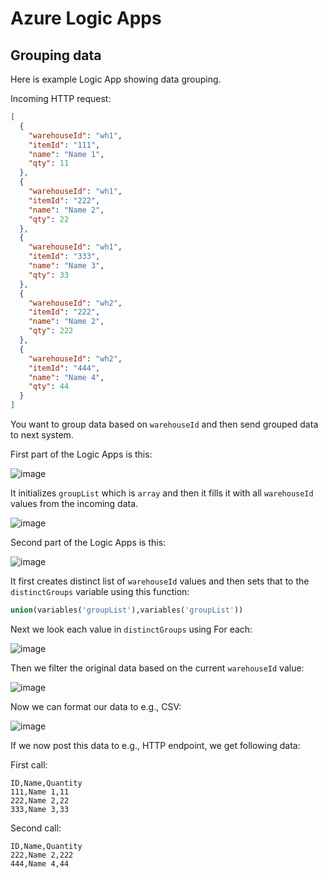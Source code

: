# Azure Logic Apps

## Grouping data

Here is example Logic App showing data grouping.

Incoming HTTP request:

```json
[
  {
    "warehouseId": "wh1",
    "itemId": "111",
    "name": "Name 1",
    "qty": 11
  },
  {
    "warehouseId": "wh1",
    "itemId": "222",
    "name": "Name 2",
    "qty": 22
  },
  {
    "warehouseId": "wh1",
    "itemId": "333",
    "name": "Name 3",
    "qty": 33
  },
  {
    "warehouseId": "wh2",
    "itemId": "222",
    "name": "Name 2",
    "qty": 222
  },
  {
    "warehouseId": "wh2",
    "itemId": "444",
    "name": "Name 4",
    "qty": 44
  }
]
```

You want to group data based on `warehouseId` and then send grouped data to next system.

First part of the Logic Apps is this:

![image](https://github.com/JanneMattila/some-questions-and-some-answers/assets/2357647/dabee331-00e3-4071-bd7c-50a55db09fd9)

It initializes `groupList` which is `array` and then
it fills it with all  `warehouseId` values from the incoming data.

![image](https://github.com/JanneMattila/some-questions-and-some-answers/assets/2357647/abdb1704-558a-469e-b6e5-860740dd50c4)

Second part of the Logic Apps is this:

![image](https://github.com/JanneMattila/some-questions-and-some-answers/assets/2357647/2ad09629-86c9-408b-b446-010a7acfd709)

It first creates distinct list of `warehouseId` values and then
sets that to the `distinctGroups` variable using this function:
```sql
union(variables('groupList'),variables('groupList'))
```

Next we look each value in `distinctGroups` using For each:

![image](https://github.com/JanneMattila/some-questions-and-some-answers/assets/2357647/094853c4-ab35-4d1d-b7aa-86133e22a5be)

Then we filter the original data based on the current `warehouseId` value:

![image](https://github.com/JanneMattila/some-questions-and-some-answers/assets/2357647/58ea0ef9-b445-428b-9867-ecb13aafcd79)

Now we can format our data to e.g., CSV:

![image](https://github.com/JanneMattila/some-questions-and-some-answers/assets/2357647/36dfaeaa-547b-43cd-a545-3235cd4630c3)

If we now post this data to e.g., HTTP endpoint, we get following data:

First call:

```csv
ID,Name,Quantity
111,Name 1,11
222,Name 2,22
333,Name 3,33
```

Second call:

```csv
ID,Name,Quantity
222,Name 2,222
444,Name 4,44
```
